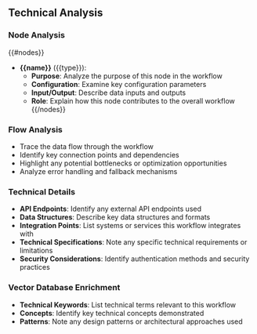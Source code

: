 ## Technical Analysis

### Node Analysis
{{#nodes}}
- **{{name}}** ({{type}}):
  - **Purpose**: Analyze the purpose of this node in the workflow
  - **Configuration**: Examine key configuration parameters
  - **Input/Output**: Describe data inputs and outputs
  - **Role**: Explain how this node contributes to the overall workflow
{{/nodes}}

### Flow Analysis
- Trace the data flow through the workflow
- Identify key connection points and dependencies
- Highlight any potential bottlenecks or optimization opportunities
- Analyze error handling and fallback mechanisms

### Technical Details
- **API Endpoints**: Identify any external API endpoints used
- **Data Structures**: Describe key data structures and formats
- **Integration Points**: List systems or services this workflow integrates with
- **Technical Specifications**: Note any specific technical requirements or limitations
- **Security Considerations**: Identify authentication methods and security practices

### Vector Database Enrichment
- **Technical Keywords**: List technical terms relevant to this workflow
- **Concepts**: Identify key technical concepts demonstrated
- **Patterns**: Note any design patterns or architectural approaches used
